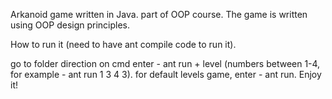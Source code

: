 
Arkanoid game written in Java.
part of OOP course.
The game is written using OOP design principles.

How to run it
(need to have ant compile code to run it).

go to folder direction on cmd
enter - ant run + level (numbers between 1-4, for example - ant run 1 3 4 3).
for default levels game, enter - ant run.
Enjoy it!
